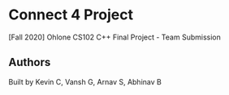 # Connect 4 Project

[Fall 2020] Ohlone CS102 C++ Final Project - Team Submission

## Authors
Built by Kevin C, Vansh G, Arnav S, Abhinav B
